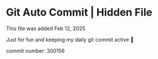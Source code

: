 # Git Auto Commit | Hidden File

This file was added Feb 12, 2025

Just for fun and keeping my daily git commit active 🤪

commit number: 300156
